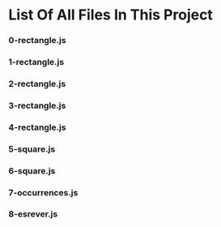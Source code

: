 # List Of All Files In This Project

### 0-rectangle.js

### 1-rectangle.js

### 2-rectangle.js

### 3-rectangle.js

### 4-rectangle.js

### 5-square.js

### 6-square.js

### 7-occurrences.js

### 8-esrever.js

###    
